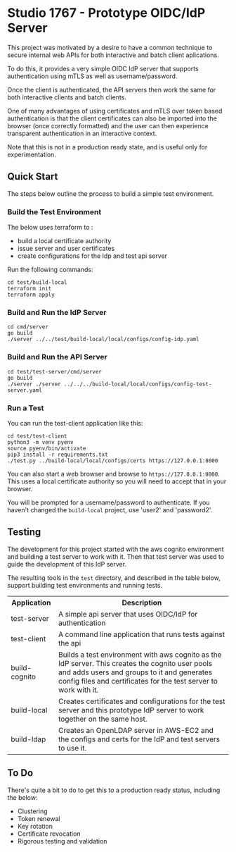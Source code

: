 # Studio 1767 - Prototype OIDC/IdP Server

This project was motivated by a desire to have a common technique to secure internal web APIs for both 
interactive and batch client aplications. 

To do this, it provides a very simple OIDC IdP server that supports authentication using mTLS as well 
as username/password.

Once the client is authenticated, the API servers then work the same for both interactive clients and batch clients.

One of many advantages of using certificates and mTLS over token based authentication is that the client 
certificates can also be imported into the browser (once correctly formatted) and the user can then 
experience transparent authentication in an interactive context.

Note that this is not in a production ready state, and is useful only for experimentation.


## Quick Start

The steps below outline the process to build a simple test environment.

### Build the Test Environment

The below uses terraform to :

* build a local certificate authority
* issue server and user certificates
* create configurations for the Idp and test api server

Run the following commands:

    cd test/build-local
    terraform init
    terraform apply

### Build and Run the IdP Server

    cd cmd/server
    go build
    ./server ../../test/build-local/local/configs/config-idp.yaml

### Build and Run the API Server

    cd test/test-server/cmd/server
    go build
    ./server ./server ../../../build-local/local/configs/config-test-server.yaml

### Run a Test

You can run the test-client application like this:

    cd test/test-client
    python3 -m venv pyenv
    source pyenv/bin/activate
    pip3 install -r requirements.txt
    ./test.py ../build-local/local/configs/certs https://127.0.0.1:8000

You can also start a web browser and browse to `https://127.0.0.1:8000`. This uses a local
certificate authority so you will need to accept that in your browser.

You will be prompted for a username/password to authenticate. If you haven't changed the 
`build-local` project, use 'user2' and 'password2'.


## Testing

The development for this project started with the aws cognito environment and building a test server to work with it.
Then that test server was used to guide the development of this IdP server.

The resulting tools in the `test` directory, and described in the table below, support building test 
environments and running tests.

<table>
  <tr>
    <th>Application</th>
    <th>Description</th>
  </tr>
  <tr>
    <td>test-server</td>
    <td>A simple api server that uses OIDC/IdP for authentication</td>
  </tr>
  <tr>
    <td>test-client</td>
    <td>A command line application that runs tests against the api</td>
  </tr>
  <tr>
    <td>build-cognito</td>
    <td>Builds a test environment with aws cognito as the IdP server. This creates the cognito user pools and adds users and groups to it and generates config files and certificates for the test server to work with it.</td>
  </tr>
  <tr>
    <td>build-local</td>
    <td>Creates certificates and configurations for the test server and this prototype IdP server to work together on the same host.</td>
  </tr>
  <tr>
    <td>build-ldap</td>
    <td>Creates an OpenLDAP server in AWS-EC2 and the configs and certs for the IdP and test servers to use it.</td>
  </tr>
</table>


## To Do

There's quite a bit to do to get this to a production ready status, including the below:

* Clustering
* Token renewal
* Key rotation
* Certificate revocation
* Rigorous testing and validation

